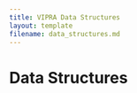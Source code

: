 ```yaml
---
title: VIPRA Data Structures
layout: template
filename: data_structures.md
--- 
```


# Data Structures